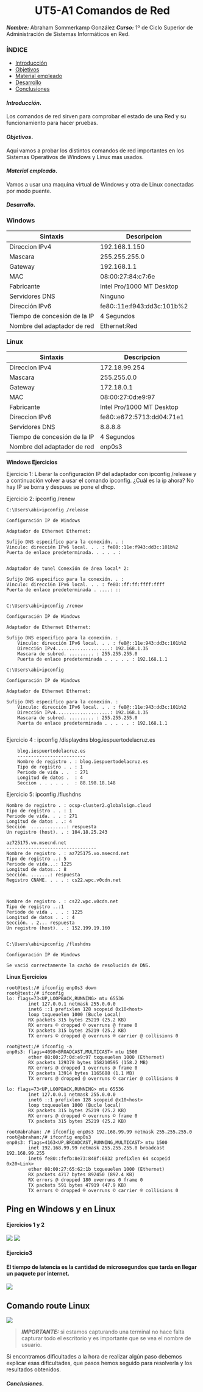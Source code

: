 
<center>

# UT5-A1 Comandos de Red


</center>

***Nombre:*** Abraham Sommerkamp González
***Curso:*** 1º de Ciclo Superior de Administración de Sistemas Informáticos en Red.

### ÍNDICE

+ [Introducción](#id1)
+ [Objetivos](#id2)
+ [Material empleado](#id3)
+ [Desarrollo](#id4)
+ [Conclusiones](#id5)


#### ***Introducción***. <a name="id1"></a>

 Los comandos de red sirven para comprobar el estado de una Red y su funcionamiento para hacer pruebas. 

#### ***Objetivos***. <a name="id2"></a>

Aquí vamos a probar los distintos comandos de red importantes en los Sistemas Operativos de Windows y Linux mas usados.

#### ***Material empleado***. <a name="id3"></a>

Vamos a usar una maquina virtual de Windows y otra de Linux conectadas por modo puente.

#### ***Desarrollo***. <a name="id4"></a>
<h3>

**Windows**

| Sintaxis                      |       Descripcion         |
| ----------------------------- | ------------------------- |
| Direccion IPv4                |       192.168.1.150      |
| Mascara                       |       255.255.255.0         |
| Gateway                       |       192.168.1.1          |
| MAC                           |      08:00:27:84:c7:6e    |
| Fabricante                    | Intel Pro/1000 MT Desktop |
| Servidores DNS                |            Ninguno        |
| Dirección IPv6                |fe80::11e:f943:dd3c:101b%2 |
| Tiempo de concesión de la IP  |         4 Segundos        |
| Nombre del adaptador de red   |         Ethernet:Red      |

**Linux**

| Sintaxis                      |       Descripcion         |
| ----------------------------- | ------------------------- |
| Direccion IPv4                |       172.18.99.254       |
| Mascara                       |       255.255.0.0         |
| Gateway                       |       172.18.0.1          |
| MAC                           |      08:00:27:0d:e9:97    |
| Fabricante                    | Intel Pro/1000 MT Desktop |
| Direccion IPv6                | fe80::e672:5713:dd04:71e1 |
| Servidores DNS                |          8.8.8.8          |
| Tiempo de concesión de la IP  |         4 Segundos        |
| Nombre del adaptador de red   |         enp0s3            |
</h3>

**Windows Ejercicios**

Ejercicio 1: 
Liberar la configuración IP del adaptador con ipconfig /release y a continuación volver a usar el comando ipconfig.
¿Cuál es la ip ahora? No hay IP se borra y despues se pone el dhcp. 

Ejercicio 2: ipconfig /renew
~~~console 
C:\Users\abi>ipconfig /release

Configuración IP de Windows

Adaptador de Ethernet Ethernet:

Sufijo DNS especifico para la conexidn. . :
Vinculo: direccién IPv6 local. . . : fe80::11e:f943:dd3c:101b%2
Puerta de enlace predeterminada. . . . . :
  

Adaptador de tunel Conexión de área local* 2:

Sufijo DNS especifico para la conexión. . :
Vinculo: direcci6n IPv6 local. . . : fe8O::ff:ff:ffff:ffff
Puerta de enlace predeterminada . ....: ::
  

C:\Users\abi>ipconfig /renew

Configuracién IP de Windows

Adaptador de Ethernet Ethernet:

Sufijo DNS especifico para la conexión. :
    Vinculo: dirección IPv6 local. . . : fe8@::11e:943:dd3c:101b%2
    Direcci6n IPv4....................: 192.168.1.35
    Mascara de subred. ......... : 255.255.255.0
    Puerta de enlace predeterminada . . . . . : 192.168.1.1

C:\Users\abi>ipconfig

Configuración IP de Windows

Adaptador de Ethernet Ethernet:

Sufijo DNS especifico para la conexión. :
    Vinculo: dirección IPv6 local. . . : fe8@::11e:943:dd3c:101b%2
    Direcci6n IPv4....................: 192.168.1.35
    Mascara de subred. ......... : 255.255.255.0
    Puerta de enlace predeterminada . . . . . : 192.168.1.1
    
~~~

Ejercicio 4 : ipconfig /displaydns blog.iespuertodelacruz.es 
~~~console
    blog.iespuertodelacruz.es
    -------------------------
    Nombre de registro . : blog.iespuertodelacruz.es
    Tipo de registro . . : 1
    Periodo de vida . .  : 271
    Longitud de datos .  : 4
    Seccion . . . . . .  : 88.198.18.148
~~~
Ejercicio 5: ipconfig /flushdns
~~~console 
Nombre de registro . : ocsp-cluster2.globalsign.cloud
Tipo de registro . . : 1
Periodo de vida. . . : 271
Longitud de datos . .: 4 
Sección  .............: respuesta
Un registro (host). . : 104.18.25.243

az725175.vo.msecnd.net
---------------------------------
Nombre de registro . : az725175.vo.msecnd.net
Tipo de registro ..: 5
Periodo de vida...: 1225
Longitud de datos..: 8
Sección. .......: respuesta
Registro CNAME. . . . : cs22.wpc.v0cdn.net



Nombre de registro . : cs22.wpc.v0cdn.net
Tipo de registro ..:1
Periodo de vida . . . : 1225
Longitud de datos . . : 4
Sección. . 2... respuesta
Un registro (host). . : 152.199.19.160

 
C:\Users\abi>ipconfig /flushdns

Configuración IP de Windows

Se vació correctamente la cachó de resolución de DNS.
~~~
**Linux Ejercicios**
~~~console 
root@test:/# ifconfig enpOs3 down
root@test:/# ifconfig
lo: flags=73<UP,LOOPBACK,RUNNING> mtu 65536
        inet 127.0.0.1 netmask 255.0.0.0
        inet6 ::1 prefixlen 128 scopeid 0x10<host>
        loop txqueuelen 1000 (Bucle Local)
        RX packets 315 bytes 25219 (25.2 KB)
        RX errors © dropped © overruns @ frame 0
        TX packets 315 bytes 25219 (25.2 KB)
        TX errors © dropped @ overruns ® carrier @ collisions 0

root@test:/# ifconfig -a
enp0s3: flags=4098<BROADCAST,MULTICAST> mtu 1500
        ether 08:00:27:0d:e9:97 txqueuelen 1000 (Ethernet)
        RX packets 129378 bytes 158210595 (158.2 MB)
        RX errors @ dropped 1 overruns @ frame 0
        TX packets 13914 bytes 1165688 (1.1 MB)
        TX errors @ dropped @ overruns © carrier @ collisions 0

lo: flags=73<UP,LOOPBACK,RUNNING> mtu 65536
        inet 127.0.0.1 netmask 255.0.0.0
        inet6 ::1 prefixlen 128 scopeid @x10<host>
        loop txqueuelen 1000 (Bucle local)
        RX packets 315 bytes 25219 (25.2 KB)
        RX errors @ dropped © overruns © frame 0
        TX packets 315 bytes 25219 (25.2 KB)

root@abraham: /# ifconfig enp@s3 192.168.99.99 netmask 255.255.255.0
root@abraham:/# ifconfig enp0s3
enp0s3: flags=4163<UP,BROADCAST,RUNNING,MULTICAST> mtu 1500
        inet 192.168.99.99 netmask 255.255.255.0 broadcast 192.168.99.255
        inet6 fe80::fefb:8e73:848f:6832 prefixlen 64 scopeid 0x20<Link>
        ether 08:00:27:65:62:1b txqueuelen 1000 (Ethernet)
        RX packets 4717 bytes 892450 (892.4 KB)
        RX errors @ dropped 180 overruns 0 frame 0
        TX packets 591 bytes 47919 (47.9 KB)
        TX errors © dropped ® overruns © carrier ® collisions 0
~~~
<h2>Ping en Windows y en Linux</h2>
<h4>Ejercicios 1 y 2</h4>

![](img/003.png)
![](img/002.png)

<h4>Ejercicio3</h4>
<h4>El tiempo de latencia es la cantidad de microsegundos que tarda en llegar un paquete por internet.</h4>

![](img/004.png)

<h2>Comando route Linux</h2>

![](img/route.png)

> ***IMPORTANTE:*** si estamos capturando una terminal no hace falta capturar todo el escritorio y es importante que se vea el nombre de usuario.


Si encontramos dificultades a la hora de realizar algún paso debemos explicar esas dificultades, que pasos hemos seguido para resolverla y los resultados obtenidos.

#### ***Conclusiones***. <a name="id5"></a>